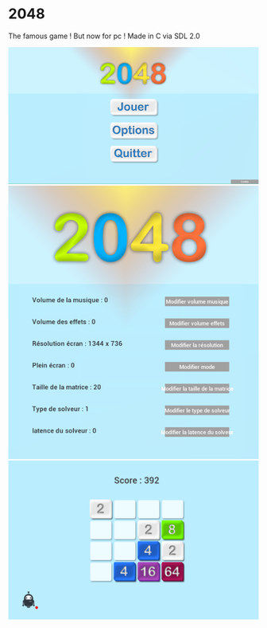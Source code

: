 # 2048
The famous game ! But now for pc ! Made in C via SDL 2.0

![img/01.png](img/01.png)
![img/02.png](img/02.png)
![img/03.png](img/03.png)
